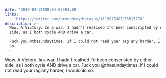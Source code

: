 ```yaml
---
date: '2019-04-22T00:04:07+01:00'
links:
  - 'https://twitter.com/ormondroyd/status/1119975307933515778'
description: >-
  Wow. A Victory. In a war. I hadn't realised I'd been conscripted by either
  side, as I both cycle AND drive a car. 

  Fuck you @thesundaytimes. If I could not read your rag any harder, I would do
  so.
---
```

Wow. A Victory. In a war. I hadn't realised I'd been conscripted by either side, as I both cycle AND drive a car. 
Fuck you @thesundaytimes. If I could not read your rag any harder, I would do so. 
